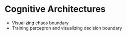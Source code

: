 # Cognitive Architectures

- Visualizing chaos boundary
- Training percepron and visualizing decision boundary
